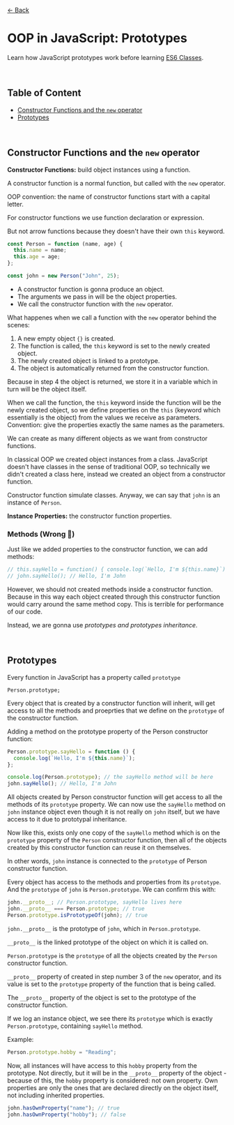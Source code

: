 [&larr; Back](./README.md)

# OOP in JavaScript: Prototypes

Learn how JavaScript prototypes work before learning [ES6 Classes](./classes.md).

<br>

## Table of Content

- [Constructor Functions and the `new` operator](#constructor-functions-and-the-new-operator)
- [Prototypes](#prototypes)

<br>

## Constructor Functions and the `new` operator

**Constructor Functions:** build object instances using a function.

A constructor function is a normal function, but called with the `new` operator.

OOP convention: the name of constructor functions start with a capital letter.

For constructor functions we use function declaration or expression.

But not arrow functions because they doesn't have their own `this` keyword.

```js
const Person = function (name, age) {
  this.name = name;
  this.age = age;
};

const john = new Person("John", 25);
```

- A constructor function is gonna produce an object.
- The arguments we pass in will be the object properties.
- We call the constructor function with the `new` operator.

What happenes when we call a function with the `new` operator behind the scenes:

1. A new empty object `{}` is created.
2. The function is called, the `this` keyword is set to the newly created object.
3. The newly created object is linked to a prototype.
4. The object is automatically returned from the constructor function.

Because in step 4 the object is returned, we store it in a variable which in turn will be the object itself.

When we call the function, the `this` keyword inside the function will be the newly created object, so we define properties on the `this` (keyword which essentially is the object) from the values we receive as parameters. Convention: give the properties exactly the same names as the parameters.

We can create as many different objects as we want from constructor functions.

In classical OOP we created object instances from a class. JavaScript doesn't have classes in the sense of traditional OOP, so technically we didn't created a class here, instead we created an object from a constructor function.

Constructor function simulate classes. Anyway, we can say that `john` is an instance of `Person`.

**Instance Properties:** the constructor function properties.

### Methods (Wrong 🚫)

Just like we added properties to the constructor function, we can add methods:

```js
// this.sayHello = function() { console.log(`Hello, I'm ${this.name}`) }
// john.sayHello(); // Hello, I'm John
```

However, we should not created methods inside a constructor function. Because in this way each object created through this constructor function would carry around the same method copy. This is terrible for performance of our code.

Instead, we are gonna use _prototypes and prototypes inheritance_.

<br>

## Prototypes

Every function in JavaScript has a property called `prototype`

`Person.prototype;`

Every object that is created by a constructor function will inherit, will get access to all the methods and proeprties that we define on the `prototype` of the constructor function.

Adding a method on the prototype property of the Person constructor function:

```js
Person.prototype.sayHello = function () {
  console.log(`Hello, I'm ${this.name}`);
};

console.log(Person.prototype); // the sayHello method will be here
john.sayHello(); // Hello, I'm John
```

All objects created by Person constructor function will get access to all the methods of its `prototype` property. We can now use the `sayHello` method on `john` instance object even though it is not really on `john` itself, but we have access to it due to prototypal inheritance.

Now like this, exists only one copy of the `sayHello` method which is on the `prototype` property of the `Person` constructor function, then all of the objects created by this constructor function can reuse it on themselves.

In other words, `john` instance is connected to the `prototype` of Person constructor function.

Every object has access to the methods and properties from its `prototype`. And the `prototype` of `john` is `Person.prototype`. We can confirm this with:

```js
john.__proto__; // Person.prototype, sayHello lives here
john.__proto__ === Person.prototype; // true
Person.prototype.isPrototypeOf(john); // true
```

`john.__proto__` is the prototype of `john`, which in `Person.prototype`.

`__proto__` is the linked prototype of the object on which it is called on.

`Person.prototype` is the `prototype` of all the objects created by the `Person` constructor function.

`__proto__` property of created in step number 3 of the `new` operator, and its value is set to the `prototype` property of the function that is being called.

The `__proto__` property of the object is set to the prototype of the constructor function.

If we log an instance object, we see there its `prototype` which is exactly `Person.prototype`, containing `sayHello` method.

Example:

```js
Person.prototype.hobby = "Reading";
```

Now, all instances will have access to this `hobby` property from the prototype. Not directly, but it will be in the `__proto__` property of the object - because of this, the `hobby` property is considered: not own property. Own properties are only the ones that are declared directly on the object itself, not including inherited properties.

```js
john.hasOwnProperty("name"); // true
john.hasOwnProperty("hobby"); // false
```

<br>
